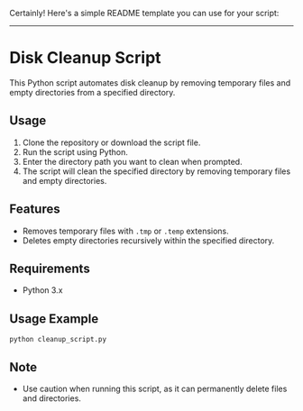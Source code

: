 Certainly! Here's a simple README template you can use for your script:

---

# Disk Cleanup Script

This Python script automates disk cleanup by removing temporary files and empty directories from a specified directory.

## Usage

1. Clone the repository or download the script file.
2. Run the script using Python.
3. Enter the directory path you want to clean when prompted.
4. The script will clean the specified directory by removing temporary files and empty directories.

## Features

- Removes temporary files with `.tmp` or `.temp` extensions.
- Deletes empty directories recursively within the specified directory.

## Requirements

- Python 3.x

## Usage Example

```
python cleanup_script.py
```

## Note

- Use caution when running this script, as it can permanently delete files and directories.
